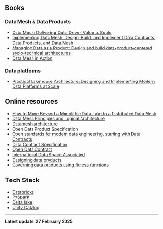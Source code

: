 
## Books

### Data Mesh & Data Products

- [Data Mesh: Delivering Data-Driven Value at Scale](https://www.amazon.com/Data-Mesh-Delivering-Data-Driven-Value/dp/1492092398)
- [Implementing Data Mesh: Design, Build, and Implement Data Contracts, Data Products, and Data Mesh](https://www.amazon.com/Implementing-Data-Mesh-Implement-Contracts/dp/1098156226/ref=sr_1_2?crid=2LNHODTL54EDL&dib=eyJ2IjoiMSJ9.PTnqYXf-FavvM2gWmOm001C4ban9V_cAtItCPuVX2T3lUeuXKOIlQxnod4RmpqYXsJDROR5-O8xtuIJYEGMRfeQVPo2SlTo7wyhV_vtKLUKMy-bRrmi29ThpwrCQ1FEipz0nzX_DD9VbzG7QoPHouZNkSGW9uQVf1aEaTT6PAhP6f-sIPl5O_BWJzeifXWvced92HgLwIV_forR7gi73CpSDkzF5E6f8qD0J8bql7DA.5L0MeoRhy-bYWGCND6zAh0LY8UfcmjMSkhX-mRsvKqE&dib_tag=se&keywords=data+mesh&qid=1740468942&s=books&sprefix=data+mesh%2Cstripbooks-intl-ship%2C213&sr=1-2)
- [Managing Data as a Product: Design and build data-product-centered socio-technical architectures](https://www.amazon.com/dp/1835468535/ref=sspa_dk_detail_3?psc=1&pd_rd_i=1835468535&pd_rd_w=P90mQ&content-id=amzn1.sym.7446a9d1-25fe-4460-b135-a60336bad2c9&pf_rd_p=7446a9d1-25fe-4460-b135-a60336bad2c9&pf_rd_r=MAVMF0ZVXZNGQ752AV23&pd_rd_wg=KWl3r&pd_rd_r=6602b786-cfad-4c0d-9cff-b4d9af54a233&s=books&sp_csd=d2lkZ2V0TmFtZT1zcF9kZXRhaWw)
- [Data Mesh in Action](https://www.amazon.com/Data-Mesh-Action-Jacek-Majchrzak/dp/1633439976/ref=tmm_pap_swatch_0?_encoding=UTF8&dib_tag=se&dib=eyJ2IjoiMSJ9.PTnqYXf-FavvM2gWmOm001C4ban9V_cAtItCPuVX2T3lUeuXKOIlQxnod4RmpqYXsJDROR5-O8xtuIJYEGMRfeQVPo2SlTo7wyhV_vtKLUKMy-bRrmi29ThpwrCQ1FEipz0nzX_DD9VbzG7QoPHouZNkSGW9uQVf1aEaTT6PAhP6f-sIPl5O_BWJzeifXWvced92HgLwIV_forR7gi73CpSDkzF5E6f8qD0J8bql7DA.5L0MeoRhy-bYWGCND6zAh0LY8UfcmjMSkhX-mRsvKqE&qid=1740469029&sr=1-6)

### Data platforms

- [Practical Lakehouse Architecture: Designing and Implementing Modern Data Platforms at Scale](https://www.amazon.com/Practical-Lakehouse-Architecture-Designing-Implementing/dp/1098153014)


## Online resources

- [How to Move Beyond a Monolithic Data Lake to a Distributed Data Mesh](https://martinfowler.com/articles/data-monolith-to-mesh.html)
- [Data Mesh Principles and Logical Architecture](https://martinfowler.com/articles/data-mesh-principles.html)
- [Datamesh architecture](https://www.datamesh-architecture.com/)
- [Open Data Product Specification](https://opendataproducts.org/)
- [Open standards for modern data engineering, starting with Data Contracts](https://bitol.io/)
- [Data Contract Specification](https://datacontract.com/)
- [Open Data Contract](https://opendatacontract.com/)
- [International Data Space Associated](https://internationaldataspaces.org/why/data-spaces/)
- [Designing data products](https://martinfowler.com/articles/designing-data-products.html)
- [Governing data products using fitness functions](https://martinfowler.com/articles/fitness-functions-data-products.html#ArchitecturalCharacteristicsOfADataProduct)

## Tech Stack

- [Databricks](https://www.databricks.com/)
- [PySpark](https://spark.apache.org/docs/latest/api/python/index.html#)
- [Delta lake](https://delta.io/)
- [Unity Catalog](https://www.unitycatalog.io/)

---
**Latest update: 27 February 2025**